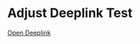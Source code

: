 <!DOCTYPE html>
<html lang="ja">
<head>
    <meta charset="UTF-8">
    <title>Adjust Deeplink Test</title>
</head>
<body>
    <h1>Adjust Deeplink Test</h1>
    <a href="https://45gy.adj.st/store/keitai/item/41-979?adj_t=1h9lf1qa&adj_campaign=campaign_name&adj_creative={width}x{height}&adj_idfa={idfa}&adj_gps_adid={aaid}&adj_criteo_payload={payload_enc}&adj_criteo_click_id=1&adj_cost_type=CPC&adj_cost_amount={cost}&adj_cost_currency={cost_currency}&adj_deep_link=yj-shopping%3A%2F%2Fstore%2Fkeitai%2Fitem%2F41-979" target="_blank">Open Deeplink</a>
</body>
</html>
